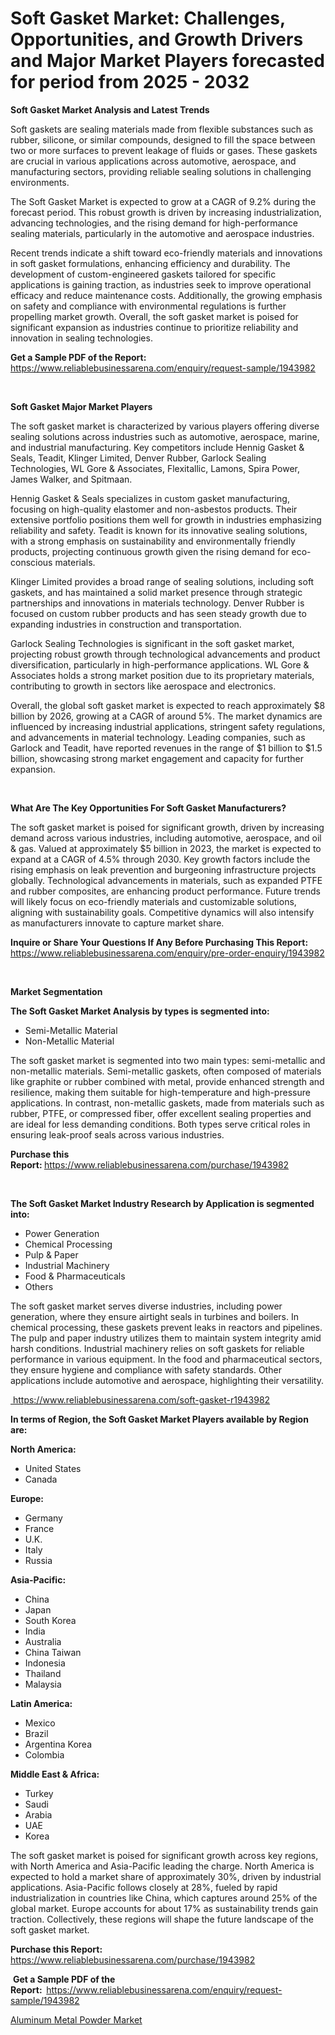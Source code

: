 <p><h1>Soft Gasket Market: Challenges, Opportunities, and Growth Drivers and Major Market Players forecasted for period from 2025 - 2032</h1></p><p><strong>Soft Gasket Market Analysis and Latest Trends</strong></p>
<p><p>Soft gaskets are sealing materials made from flexible substances such as rubber, silicone, or similar compounds, designed to fill the space between two or more surfaces to prevent leakage of fluids or gases. These gaskets are crucial in various applications across automotive, aerospace, and manufacturing sectors, providing reliable sealing solutions in challenging environments.</p><p>The Soft Gasket Market is expected to grow at a CAGR of 9.2% during the forecast period. This robust growth is driven by increasing industrialization, advancing technologies, and the rising demand for high-performance sealing materials, particularly in the automotive and aerospace industries. </p><p>Recent trends indicate a shift toward eco-friendly materials and innovations in soft gasket formulations, enhancing efficiency and durability. The development of custom-engineered gaskets tailored for specific applications is gaining traction, as industries seek to improve operational efficacy and reduce maintenance costs. Additionally, the growing emphasis on safety and compliance with environmental regulations is further propelling market growth. Overall, the soft gasket market is poised for significant expansion as industries continue to prioritize reliability and innovation in sealing technologies.</p></p>
<p><strong>Get a Sample PDF of the Report:&nbsp;</strong> <a href="https://www.reliablebusinessarena.com/enquiry/request-sample/1943982?utm_campaign=2221&utm_medium=2&utm_source=Github&utm_content=ia&utm_term=31032025&utm_id=soft-gasket">https://www.reliablebusinessarena.com/enquiry/request-sample/1943982</a></p>
<p>&nbsp;</p>
<p><strong>Soft Gasket Major Market Players</strong></p>
<p><p>The soft gasket market is characterized by various players offering diverse sealing solutions across industries such as automotive, aerospace, marine, and industrial manufacturing. Key competitors include Hennig Gasket & Seals, Teadit, Klinger Limited, Denver Rubber, Garlock Sealing Technologies, WL Gore & Associates, Flexitallic, Lamons, Spira Power, James Walker, and Spitmaan.</p><p>Hennig Gasket & Seals specializes in custom gasket manufacturing, focusing on high-quality elastomer and non-asbestos products. Their extensive portfolio positions them well for growth in industries emphasizing reliability and safety. Teadit is known for its innovative sealing solutions, with a strong emphasis on sustainability and environmentally friendly products, projecting continuous growth given the rising demand for eco-conscious materials.</p><p>Klinger Limited provides a broad range of sealing solutions, including soft gaskets, and has maintained a solid market presence through strategic partnerships and innovations in materials technology. Denver Rubber is focused on custom rubber products and has seen steady growth due to expanding industries in construction and transportation.</p><p>Garlock Sealing Technologies is significant in the soft gasket market, projecting robust growth through technological advancements and product diversification, particularly in high-performance applications. WL Gore & Associates holds a strong market position due to its proprietary materials, contributing to growth in sectors like aerospace and electronics.</p><p>Overall, the global soft gasket market is expected to reach approximately $8 billion by 2026, growing at a CAGR of around 5%. The market dynamics are influenced by increasing industrial applications, stringent safety regulations, and advancements in material technology. Leading companies, such as Garlock and Teadit, have reported revenues in the range of $1 billion to $1.5 billion, showcasing strong market engagement and capacity for further expansion.</p></p>
<p>&nbsp;</p>
<p><strong>What Are The Key Opportunities For Soft Gasket Manufacturers?</strong></p>
<p><p>The soft gasket market is poised for significant growth, driven by increasing demand across various industries, including automotive, aerospace, and oil & gas. Valued at approximately $5 billion in 2023, the market is expected to expand at a CAGR of 4.5% through 2030. Key growth factors include the rising emphasis on leak prevention and burgeoning infrastructure projects globally. Technological advancements in materials, such as expanded PTFE and rubber composites, are enhancing product performance. Future trends will likely focus on eco-friendly materials and customizable solutions, aligning with sustainability goals. Competitive dynamics will also intensify as manufacturers innovate to capture market share.</p></p>
<p><strong>Inquire or Share Your Questions If Any Before Purchasing This Report:</strong> <a href="https://www.reliablebusinessarena.com/enquiry/pre-order-enquiry/1943982?utm_campaign=2221&utm_medium=2&utm_source=Github&utm_content=ia&utm_term=31032025&utm_id=soft-gasket">https://www.reliablebusinessarena.com/enquiry/pre-order-enquiry/1943982</a></p>
<p>&nbsp;</p>
<p><strong>Market Segmentation</strong></p>
<p><strong>The Soft Gasket Market Analysis by types is segmented into:</strong></p>
<p><ul><li>Semi-Metallic Material</li><li>Non-Metallic Material</li></ul></p>
<p><p>The soft gasket market is segmented into two main types: semi-metallic and non-metallic materials. Semi-metallic gaskets, often composed of materials like graphite or rubber combined with metal, provide enhanced strength and resilience, making them suitable for high-temperature and high-pressure applications. In contrast, non-metallic gaskets, made from materials such as rubber, PTFE, or compressed fiber, offer excellent sealing properties and are ideal for less demanding conditions. Both types serve critical roles in ensuring leak-proof seals across various industries.</p></p>
<p><strong>Purchase this Report:&nbsp;</strong><a href="https://www.reliablebusinessarena.com/purchase/1943982?utm_campaign=2221&utm_medium=2&utm_source=Github&utm_content=ia&utm_term=31032025&utm_id=soft-gasket">https://www.reliablebusinessarena.com/purchase/1943982</a></p>
<p>&nbsp;</p>
<p><strong>The Soft Gasket Market Industry Research by Application is segmented into:</strong></p>
<p><ul><li>Power Generation</li><li>Chemical Processing</li><li>Pulp & Paper</li><li>Industrial Machinery</li><li>Food & Pharmaceuticals</li><li>Others</li></ul></p>
<p><p>The soft gasket market serves diverse industries, including power generation, where they ensure airtight seals in turbines and boilers. In chemical processing, these gaskets prevent leaks in reactors and pipelines. The pulp and paper industry utilizes them to maintain system integrity amid harsh conditions. Industrial machinery relies on soft gaskets for reliable performance in various equipment. In the food and pharmaceutical sectors, they ensure hygiene and compliance with safety standards. Other applications include automotive and aerospace, highlighting their versatility.</p></p>
<p><a href="https://www.reliablebusinessarena.com/soft-gasket-r1943982?utm_campaign=2221&utm_medium=2&utm_source=Github&utm_content=ia&utm_term=31032025&utm_id=soft-gasket">&nbsp;https://www.reliablebusinessarena.com/soft-gasket-r1943982</a></p>
<p><strong>In terms of Region, the Soft Gasket Market Players available by Region are:</strong></p>
<p>
    <p> <strong> North America: </strong>
        <ul>
            <li>United States</li>
            <li>Canada</li>
        </ul>
        </p> 
    <p> <strong> Europe: </strong>
        <ul>
            <li>Germany</li>
            <li>France</li>
            <li>U.K.</li>
            <li>Italy</li>
            <li>Russia</li>
        </ul>
        </p> 
    <p> <strong> Asia-Pacific: </strong>
        <ul>
            <li>China</li>
            <li>Japan</li>
            <li>South Korea</li>
            <li>India</li>
            <li>Australia</li>
            <li>China Taiwan</li>
            <li>Indonesia</li>
            <li>Thailand</li>
            <li>Malaysia</li>
        </ul>
        </p> 
    <p> <strong> Latin America: </strong>
        <ul>
            <li>Mexico</li>
            <li>Brazil</li>
            <li>Argentina Korea</li>
            <li>Colombia</li>
        </ul>
        </p> 
    <p> <strong> Middle East & Africa: </strong>
        <ul>
            <li>Turkey</li>
            <li>Saudi</li>
            <li>Arabia</li>
            <li>UAE</li>
            <li>Korea</li>
        </ul>
    </p>
    </p>
<p><p>The soft gasket market is poised for significant growth across key regions, with North America and Asia-Pacific leading the charge. North America is expected to hold a market share of approximately 30%, driven by industrial applications. Asia-Pacific follows closely at 28%, fueled by rapid industrialization in countries like China, which captures around 25% of the global market. Europe accounts for about 17% as sustainability trends gain traction. Collectively, these regions will shape the future landscape of the soft gasket market.</p></p>
<p><strong>Purchase this Report: </strong><a href="https://www.reliablebusinessarena.com/purchase/1943982?utm_campaign=2221&utm_medium=2&utm_source=Github&utm_content=ia&utm_term=31032025&utm_id=soft-gasket">https://www.reliablebusinessarena.com/purchase/1943982</a></p>
<p>&nbsp;<strong>Get a Sample PDF of the Report:&nbsp;&nbsp;</strong><a href="https://www.reliablebusinessarena.com/enquiry/request-sample/1943982?utm_campaign=2221&utm_medium=2&utm_source=Github&utm_content=ia&utm_term=31032025&utm_id=soft-gasket">https://www.reliablebusinessarena.com/enquiry/request-sample/1943982</a></p>
<p><strong></strong></p>
<p><p><a href="https://github.com/delindacallegari68/Market-Research-Report-List-1/blob/main/aluminum-metal-powder-market.md?utm_campaign=2221&utm_medium=2&utm_source=Github&utm_content=ia&utm_term=31032025&utm_id=soft-gasket">Aluminum Metal Powder Market</a></p></p>